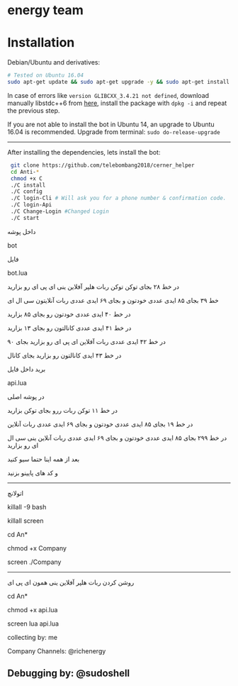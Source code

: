 # **energy team** 


# Installation

Debian/Ubuntu and derivatives:
```bash
# Tested on Ubuntu 16.04
sudo apt-get update && sudo apt-get upgrade -y && sudo apt-get install git redis-server lua5.2 liblua5.2-dev lua-lgi libnotify-dev unzip tmux -y && add-apt-repository ppa:ubuntu-toolchain-r/test && sudo apt-get update && apt-get upgrade && sudo apt-get install libconfig++9v5 libstdc++6 && sudo apt autoremove
```                   
In case of errors like `version GLIBCXX_3.4.21 not defined`, download manually libstdc++6 from [here](https://packages.ubuntu.com/xenial/libstdc++6), install the package with `dpkg -i` and repeat the previous step.

If you are not able to install the bot in Ubuntu 14, an upgrade to Ubuntu 16.04 is recommended. Upgrade from terminal: `sudo do-release-upgrade`

---------------------------------

After installing the dependencies, lets install the bot:
```bash
 git clone https://github.com/telebombang2018/cerner_helper
 cd Anti-*
 chmod +x C
 ./C install
 ./C config
 ./C login-Cli # Will ask you for a phone number & confirmation code.
 ./C login-Api
 ./C Change-Login #Changed Login
 ./C start
```
داخل پوشه

bot

فایل

bot.lua

در خط ۲۸ بجای توکن توکن ربات هلپر آفلاین ینی ای پی ای رو بزارید 

خط ۳۹ بجای ۸۵ ایدی عددی خودتون و بجای ۶۹ ایدی عددی ربات آنلایتون سی ال ای

در خط ۴۰ ایدی عددی خودتون رو بجای ۸۵ بزارید

در خط ۴۱ ایدی عددی کانالتون رو بجای ۱۳ بزارید

در خط ۴۲ ایدی عددی ربات آفلاین ای پی ای رو بزارید بجای ۹۰ 

در خط ۴۳ ایدی کانالتون رو بزارید بجای کانال 


برید داخل فایل 

api.lua 

در پوشه اصلی

در خط ۱۱ توکن ربات ررو بجای توکن بزارید

در خط ۱۹ بجای ۸۵ ایدی عددی خودتون و بجای ۶۹ ایدی عددی ربات آنلاین

در خط ۲۹۹ بجای ۸۵ ایدی عددی خودتون و بجای ۶۹ ایدی عددی ربات آنلاین ینی سی ال ای رو بزارید

بعد از همه اینا حتما سیو کنید

و کد های پایینو بزنید

----------------------
اتولانچ

killall -9 bash


killall screen

cd An*

chmod +x Company

screen ./Company

-----------------------------------------
روشن کردن ربات هلپر آفلاین ینی همون ای پی ای

cd An*

chmod +x api.lua

screen lua api.lua


collecting by: me

Company Channels: @richenergy

Debugging by: @sudoshell
-------------------


